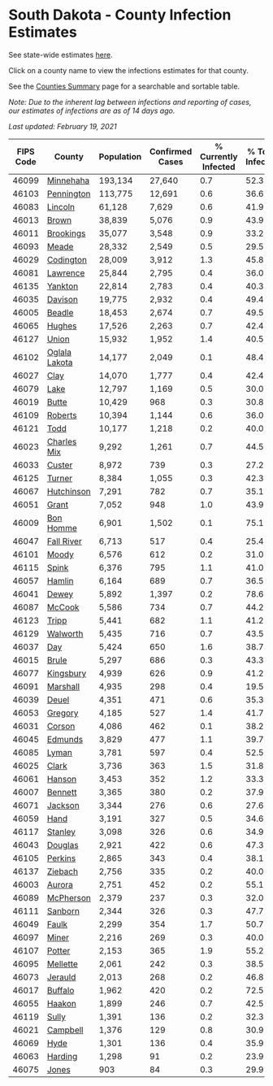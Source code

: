 # South Dakota - County Infection Estimates

See state-wide estimates [here](/infections/us-sd).

Click on a county name to view the infections estimates for that county.

See the [Counties Summary](/infections/summary-counties) page for a searchable and sortable table.

*Note: Due to the inherent lag between infections and reporting of cases, our estimates of infections are as of 14 days ago.*

*Last updated: February 19, 2021*

|   FIPS Code |                         County |   Population |   Confirmed Cases |   % Currently Infected |   % Total Infected |
|-------------|--------------------------------|--------------|-------------------|------------------------|--------------------|
|       46099 |         [Minnehaha](minnehaha) |      193,134 |            27,640 |                    0.7 |               52.3 |
|       46103 |       [Pennington](pennington) |      113,775 |            12,691 |                    0.6 |               36.6 |
|       46083 |             [Lincoln](lincoln) |       61,128 |             7,629 |                    0.6 |               41.9 |
|       46013 |                 [Brown](brown) |       38,839 |             5,076 |                    0.9 |               43.9 |
|       46011 |         [Brookings](brookings) |       35,077 |             3,548 |                    0.9 |               33.2 |
|       46093 |                 [Meade](meade) |       28,332 |             2,549 |                    0.5 |               29.5 |
|       46029 |         [Codington](codington) |       28,009 |             3,912 |                    1.3 |               45.8 |
|       46081 |           [Lawrence](lawrence) |       25,844 |             2,795 |                    0.4 |               36.0 |
|       46135 |             [Yankton](yankton) |       22,814 |             2,783 |                    0.4 |               40.3 |
|       46035 |             [Davison](davison) |       19,775 |             2,932 |                    0.4 |               49.4 |
|       46005 |               [Beadle](beadle) |       18,453 |             2,674 |                    0.7 |               49.5 |
|       46065 |               [Hughes](hughes) |       17,526 |             2,263 |                    0.7 |               42.4 |
|       46127 |                 [Union](union) |       15,932 |             1,952 |                    1.4 |               40.5 |
|       46102 | [Oglala Lakota](oglala-lakota) |       14,177 |             2,049 |                    0.1 |               48.4 |
|       46027 |                   [Clay](clay) |       14,070 |             1,777 |                    0.4 |               42.4 |
|       46079 |                   [Lake](lake) |       12,797 |             1,169 |                    0.5 |               30.0 |
|       46019 |                 [Butte](butte) |       10,429 |               968 |                    0.3 |               30.8 |
|       46109 |             [Roberts](roberts) |       10,394 |             1,144 |                    0.6 |               36.0 |
|       46121 |                   [Todd](todd) |       10,177 |             1,218 |                    0.2 |               40.0 |
|       46023 |     [Charles Mix](charles-mix) |        9,292 |             1,261 |                    0.7 |               44.5 |
|       46033 |               [Custer](custer) |        8,972 |               739 |                    0.3 |               27.2 |
|       46125 |               [Turner](turner) |        8,384 |             1,055 |                    0.3 |               42.3 |
|       46067 |       [Hutchinson](hutchinson) |        7,291 |               782 |                    0.7 |               35.1 |
|       46051 |                 [Grant](grant) |        7,052 |               948 |                    1.0 |               43.9 |
|       46009 |         [Bon Homme](bon-homme) |        6,901 |             1,502 |                    0.1 |               75.1 |
|       46047 |       [Fall River](fall-river) |        6,713 |               517 |                    0.4 |               25.4 |
|       46101 |                 [Moody](moody) |        6,576 |               612 |                    0.2 |               31.0 |
|       46115 |                 [Spink](spink) |        6,376 |               795 |                    1.1 |               41.0 |
|       46057 |               [Hamlin](hamlin) |        6,164 |               689 |                    0.7 |               36.5 |
|       46041 |                 [Dewey](dewey) |        5,892 |             1,397 |                    0.2 |               78.6 |
|       46087 |               [McCook](mccook) |        5,586 |               734 |                    0.7 |               44.2 |
|       46123 |                 [Tripp](tripp) |        5,441 |               682 |                    1.1 |               41.2 |
|       46129 |           [Walworth](walworth) |        5,435 |               716 |                    0.7 |               43.5 |
|       46037 |                     [Day](day) |        5,424 |               650 |                    1.6 |               38.7 |
|       46015 |                 [Brule](brule) |        5,297 |               686 |                    0.3 |               43.3 |
|       46077 |         [Kingsbury](kingsbury) |        4,939 |               626 |                    0.9 |               41.2 |
|       46091 |           [Marshall](marshall) |        4,935 |               298 |                    0.4 |               19.5 |
|       46039 |                 [Deuel](deuel) |        4,351 |               471 |                    0.6 |               35.3 |
|       46053 |             [Gregory](gregory) |        4,185 |               527 |                    1.4 |               41.7 |
|       46031 |               [Corson](corson) |        4,086 |               462 |                    0.1 |               38.2 |
|       46045 |             [Edmunds](edmunds) |        3,829 |               477 |                    1.1 |               39.7 |
|       46085 |                 [Lyman](lyman) |        3,781 |               597 |                    0.4 |               52.5 |
|       46025 |                 [Clark](clark) |        3,736 |               363 |                    1.5 |               31.8 |
|       46061 |               [Hanson](hanson) |        3,453 |               352 |                    1.2 |               33.3 |
|       46007 |             [Bennett](bennett) |        3,365 |               380 |                    0.2 |               37.9 |
|       46071 |             [Jackson](jackson) |        3,344 |               276 |                    0.6 |               27.6 |
|       46059 |                   [Hand](hand) |        3,191 |               327 |                    0.5 |               34.6 |
|       46117 |             [Stanley](stanley) |        3,098 |               326 |                    0.6 |               34.9 |
|       46043 |             [Douglas](douglas) |        2,921 |               422 |                    0.6 |               47.3 |
|       46105 |             [Perkins](perkins) |        2,865 |               343 |                    0.4 |               38.1 |
|       46137 |             [Ziebach](ziebach) |        2,756 |               335 |                    0.2 |               40.0 |
|       46003 |               [Aurora](aurora) |        2,751 |               452 |                    0.2 |               55.1 |
|       46089 |         [McPherson](mcpherson) |        2,379 |               237 |                    0.3 |               32.0 |
|       46111 |             [Sanborn](sanborn) |        2,344 |               326 |                    0.3 |               47.7 |
|       46049 |                 [Faulk](faulk) |        2,299 |               354 |                    1.7 |               50.7 |
|       46097 |                 [Miner](miner) |        2,216 |               269 |                    0.3 |               40.0 |
|       46107 |               [Potter](potter) |        2,153 |               365 |                    1.9 |               55.2 |
|       46095 |           [Mellette](mellette) |        2,061 |               242 |                    0.3 |               38.5 |
|       46073 |             [Jerauld](jerauld) |        2,013 |               268 |                    0.2 |               46.8 |
|       46017 |             [Buffalo](buffalo) |        1,962 |               420 |                    0.2 |               72.5 |
|       46055 |               [Haakon](haakon) |        1,899 |               246 |                    0.7 |               42.5 |
|       46119 |                 [Sully](sully) |        1,391 |               136 |                    0.2 |               32.3 |
|       46021 |           [Campbell](campbell) |        1,376 |               129 |                    0.8 |               30.9 |
|       46069 |                   [Hyde](hyde) |        1,301 |               136 |                    0.4 |               35.9 |
|       46063 |             [Harding](harding) |        1,298 |                91 |                    0.2 |               23.9 |
|       46075 |                 [Jones](jones) |          903 |                84 |                    0.3 |               29.9 |